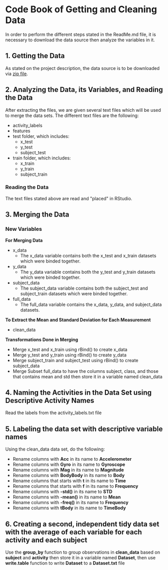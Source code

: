 # Code Book of Getting and Cleaning Data
In order to perform the different steps stated in the ReadMe.md file, it is necessary to download the data source then analyze the variables in it.
## 1. Getting the Data 
As stated on the project description, the data source is to be downloaded via [zip file](https://d396qusza40orc.cloudfront.net/getdata%2Fprojectfiles%2FUCI%20HAR%20Dataset.zip). 
## 2. Analyzing the Data, its Variables, and Reading the Data
After extracting the files, we are given several text files which will be used to merge the data sets. The different text files are the following:
  * activity_labels
  * features
  * test folder, which includes: 
      * x_test
      * y_test
      * subject_test
  * train folder, which includes:
      * x_train
      * y_train
      * subject_train
### Reading the Data
The text files stated above are read and "placed" in RStudio.

## 3. Merging the Data
### New Variables
**For Merging Data**
  * x_data
      * The x_data variable contains both the x_test and x_train datasets which were binded together.
  * y_data
      * The y_data variable contains both the y_test and y_train datasets which were binded together.
  * subject_data
      * The subject_data variable contains both the subject_test and subject_train datasets which were binded together.
  * full_data
      * The full_data variable contains the x_data, y_data, and subject_data datasets.
      
**To Extract the Mean and Standard Deviation for Each Measurement**
  * clean_data
 
 **Transformations Done in Merging** 
  * Merge x_test and x_train using rBind() to create x_data
  * Merge y_test and y_train using rBind() to create y_data
  * Merge subject_train and subject_test using rBind() to create subject_data
  * Merge Subset full_data to have the columns subject, class, and those that contains mean and std then store it in a variable named clean_data
 
## 4. Naming the Activities in the Data Set using Descriptive Activity Names
Read the labels from the activity_labels.txt file
 
## 5. Labeling the data set with descriptive variable names
Using the clean_data data set, do the following:
  * Rename columns with **Acc** in its name to **Accelerometer**
  * Rename columns with **Gyro** in its name to **Gyroscope**
  * Rename columns with **Mag** in its name to **Magnitude**
  * Rename columns with **BodyBody** in its name to **Body**
  * Rename columns that starts with **t** in its name to **Time**
  * Rename columns that starts with **f** in its name to **Frequency**
  * Rename columns with **-std()** in its name to **STD**
  * Rename columns with **-mean()** in its name to **Mean**
  * Rename columns with **-freq()** in its name to **Frequency**
  * Rename columns with **tBody** in its name to **TimeBody**
  
 ## 6. Creating a second, independent tidy data set with the average of each variable for each activity and each subject
Use the **group_by** function to group observations in **clean_data** based on **subject** and **activity** then store it in a variable named **Dataset**, then use **write.table** function to write **Dataset** to a **Dataset.txt** file
